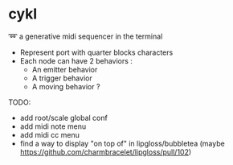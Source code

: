 # cykl
:loop: a generative midi sequencer in the terminal

 - Represent port with quarter blocks characters
 - Each node can have 2 behaviors :
 	- An emitter behavior
 	- A trigger behavior
 	- A moving behavior ?

TODO:
 - add root/scale global conf
 - add midi note menu
 - add midi cc menu
 - find a way to display "on top of" in lipgloss/bubbletea (maybe https://github.com/charmbracelet/lipgloss/pull/102)
